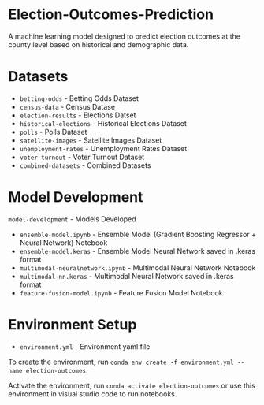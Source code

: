 # Election-Outcomes-Prediction
A machine learning model designed to predict election outcomes at the county level based on historical and demographic data. 

# Datasets

- `betting-odds` - Betting Odds Dataset
- `census-data` - Census Datase
- `election-results` - Elections Datset
- `historical-elections` - Historical Elections Dataset
- `polls` - Polls Dataset
- `satellite-images` - Satellite Images Dataset
- `unemployment-rates` - Unemployment Rates Dataset
- `voter-turnout` - Voter Turnout Dataset
- `combined-datasets` - Combined Datasets

# Model Development
`model-development` - Models Developed
  -  `ensemble-model.ipynb` - Ensemble Model (Gradient Boosting Regressor + Neural Network) Notebook
  -  `ensemble-model.keras` - Ensemble Model Neural Network saved in .keras format
  -  `multimodal-neuralnetwork.ipynb` - Multimodal Neural Network Notebook
  -  `multimodal-nn.keras` - Multimodal Neural Network saved in .keras format
  -  `feature-fusion-model.ipynb` - Feature Fusion Model Notebook

# Environment Setup
- `environment.yml` - Environment yaml file

To create the environment, run `conda env create -f environment.yml --name election-outcomes`.

Activate the environment, run `conda activate election-outcomes` or use this environment in visual studio code to run notebooks.
